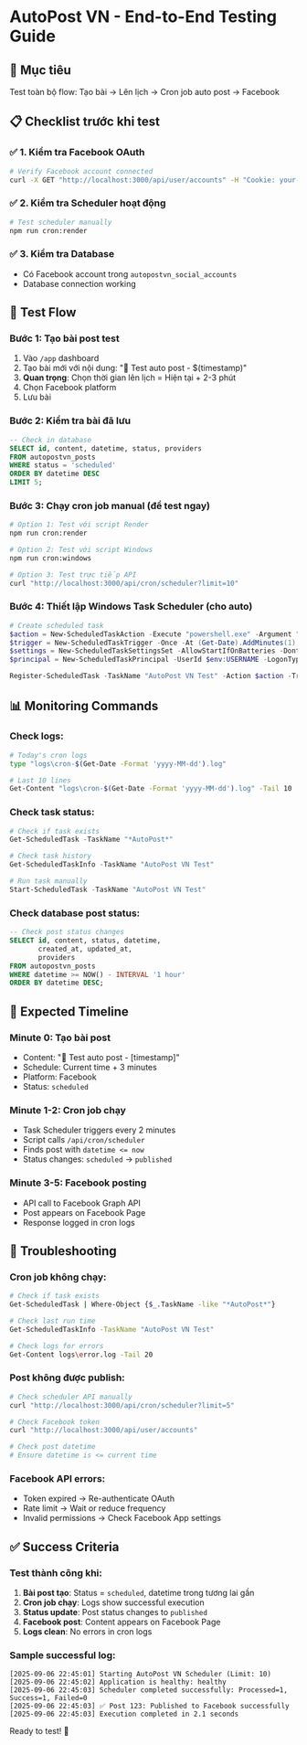 # AutoPost VN - End-to-End Testing Guide

## 🎯 Mục tiêu
Test toàn bộ flow: Tạo bài → Lên lịch → Cron job auto post → Facebook

## 📋 Checklist trước khi test

### ✅ 1. Kiểm tra Facebook OAuth
```bash
# Verify Facebook account connected
curl -X GET "http://localhost:3000/api/user/accounts" -H "Cookie: your-session"
```

### ✅ 2. Kiểm tra Scheduler hoạt động
```bash
# Test scheduler manually
npm run cron:render
```

### ✅ 3. Kiểm tra Database
- Có Facebook account trong `autopostvn_social_accounts`
- Database connection working

## 🚀 Test Flow

### Bước 1: Tạo bài post test
1. Vào `/app` dashboard
2. Tạo bài mới với nội dung: "🧪 Test auto post - $(timestamp)"
3. **Quan trọng**: Chọn thời gian lên lịch = Hiện tại + 2-3 phút
4. Chọn Facebook platform
5. Lưu bài

### Bước 2: Kiểm tra bài đã lưu
```sql
-- Check in database
SELECT id, content, datetime, status, providers 
FROM autopostvn_posts 
WHERE status = 'scheduled' 
ORDER BY datetime DESC 
LIMIT 5;
```

### Bước 3: Chạy cron job manual (để test ngay)
```bash
# Option 1: Test với script Render
npm run cron:render

# Option 2: Test với script Windows  
npm run cron:windows

# Option 3: Test trực tiếp API
curl "http://localhost:3000/api/cron/scheduler?limit=10"
```

### Bước 4: Thiết lập Windows Task Scheduler (cho auto)
```powershell
# Create scheduled task
$action = New-ScheduledTaskAction -Execute "powershell.exe" -Argument "-ExecutionPolicy Bypass -File `"$PWD\scripts\autopost-cron-simple.ps1`""
$trigger = New-ScheduledTaskTrigger -Once -At (Get-Date).AddMinutes(1) -RepetitionInterval (New-TimeSpan -Minutes 2)
$settings = New-ScheduledTaskSettingsSet -AllowStartIfOnBatteries -DontStopIfGoingOnBatteries -StartWhenAvailable
$principal = New-ScheduledTaskPrincipal -UserId $env:USERNAME -LogonType S4U

Register-ScheduledTask -TaskName "AutoPost VN Test" -Action $action -Trigger $trigger -Settings $settings -Principal $principal -Description "AutoPost VN - Test auto posting every 2 minutes"
```

## 📊 Monitoring Commands

### Check logs:
```bash
# Today's cron logs
type "logs\cron-$(Get-Date -Format 'yyyy-MM-dd').log"

# Last 10 lines
Get-Content "logs\cron-$(Get-Date -Format 'yyyy-MM-dd').log" -Tail 10
```

### Check task status:
```powershell
# Check if task exists
Get-ScheduledTask -TaskName "*AutoPost*"

# Check task history
Get-ScheduledTaskInfo -TaskName "AutoPost VN Test"

# Run task manually
Start-ScheduledTask -TaskName "AutoPost VN Test"
```

### Check database post status:
```sql
-- Check post status changes
SELECT id, content, status, datetime, 
       created_at, updated_at,
       providers
FROM autopostvn_posts 
WHERE datetime >= NOW() - INTERVAL '1 hour'
ORDER BY datetime DESC;
```

## 🎯 Expected Timeline

### Minute 0: Tạo bài post
- Content: "🧪 Test auto post - [timestamp]"
- Schedule: Current time + 3 minutes
- Platform: Facebook
- Status: `scheduled`

### Minute 1-2: Cron job chạy
- Task Scheduler triggers every 2 minutes
- Script calls `/api/cron/scheduler`
- Finds post with `datetime <= now`
- Status changes: `scheduled` → `published`

### Minute 3-5: Facebook posting
- API call to Facebook Graph API
- Post appears on Facebook Page
- Response logged in cron logs

## 🐛 Troubleshooting

### Cron job không chạy:
```bash
# Check if task exists
Get-ScheduledTask | Where-Object {$_.TaskName -like "*AutoPost*"}

# Check last run time
Get-ScheduledTaskInfo -TaskName "AutoPost VN Test"

# Check logs for errors
Get-Content logs\error.log -Tail 20
```

### Post không được publish:
```bash
# Check scheduler API manually
curl "http://localhost:3000/api/cron/scheduler?limit=5"

# Check Facebook token
curl "http://localhost:3000/api/user/accounts"

# Check post datetime
# Ensure datetime is <= current time
```

### Facebook API errors:
- Token expired → Re-authenticate OAuth
- Rate limit → Wait or reduce frequency  
- Invalid permissions → Check Facebook App settings

## ✅ Success Criteria

### Test thành công khi:
1. **Bài post tạo**: Status = `scheduled`, datetime trong tương lai gần
2. **Cron job chạy**: Logs show successful execution
3. **Status update**: Post status changes to `published`
4. **Facebook post**: Content appears on Facebook Page
5. **Logs clean**: No errors in cron logs

### Sample successful log:
```
[2025-09-06 22:45:01] Starting AutoPost VN Scheduler (Limit: 10)
[2025-09-06 22:45:02] Application is healthy: healthy
[2025-09-06 22:45:03] Scheduler completed successfully: Processed=1, Success=1, Failed=0
[2025-09-06 22:45:03] ✅ Post 123: Published to Facebook successfully
[2025-09-06 22:45:03] Execution completed in 2.1 seconds
```

Ready to test! 🚀
